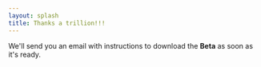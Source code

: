 ```yaml
---
layout: splash
title: Thanks a trillion!!!
---
```


We'll send you an email with instructions to download the **Beta** as soon as it's ready.